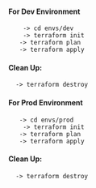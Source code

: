 #### For Dev Environment
```
	-> cd envs/dev   
	-> terraform init
   -> terraform plan
   -> terraform apply
```

#### **Clean Up:**
```
  -> terraform destroy
```

#### For Prod Environment
```
   -> cd envs/prod
	-> terraform init
   -> terraform plan
   -> terraform apply
```
#### **Clean Up:**
```
  -> terraform destroy
```

